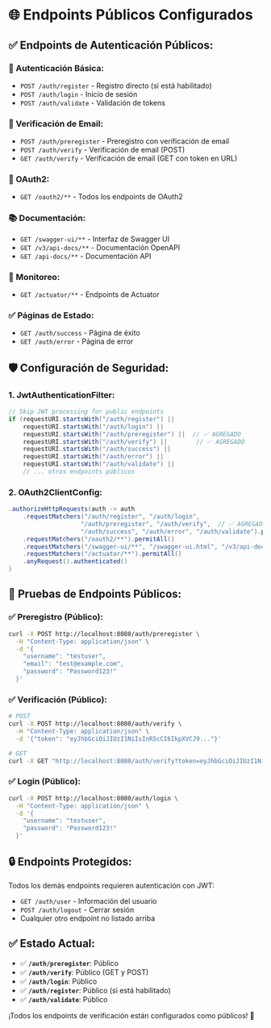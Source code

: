 # 🌐 Endpoints Públicos Configurados

## ✅ **Endpoints de Autenticación Públicos:**

### **🔐 Autenticación Básica:**
- `POST /auth/register` - Registro directo (si está habilitado)
- `POST /auth/login` - Inicio de sesión
- `POST /auth/validate` - Validación de tokens

### **📧 Verificación de Email:**
- `POST /auth/preregister` - Preregistro con verificación de email
- `POST /auth/verify` - Verificación de email (POST)
- `GET /auth/verify` - Verificación de email (GET con token en URL)

### **🔄 OAuth2:**
- `GET /oauth2/**` - Todos los endpoints de OAuth2

### **📚 Documentación:**
- `GET /swagger-ui/**` - Interfaz de Swagger UI
- `GET /v3/api-docs/**` - Documentación OpenAPI
- `GET /api-docs/**` - Documentación API

### **🔧 Monitoreo:**
- `GET /actuator/**` - Endpoints de Actuator

### **✅ Páginas de Estado:**
- `GET /auth/success` - Página de éxito
- `GET /auth/error` - Página de error

## 🛡️ **Configuración de Seguridad:**

### **1. JwtAuthenticationFilter:**
```java
// Skip JWT processing for public endpoints
if (requestURI.startsWith("/auth/register") ||
    requestURI.startsWith("/auth/login") ||
    requestURI.startsWith("/auth/preregister") ||  // ✅ AGREGADO
    requestURI.startsWith("/auth/verify") ||        // ✅ AGREGADO
    requestURI.startsWith("/auth/success") ||
    requestURI.startsWith("/auth/error") ||
    requestURI.startsWith("/auth/validate") ||
    // ... otros endpoints públicos
```

### **2. OAuth2ClientConfig:**
```java
.authorizeHttpRequests(auth -> auth
    .requestMatchers("/auth/register", "/auth/login", 
                    "/auth/preregister", "/auth/verify",  // ✅ AGREGADO
                    "/auth/success", "/auth/error", "/auth/validate").permitAll()
    .requestMatchers("/oauth2/**").permitAll()
    .requestMatchers("/swagger-ui/**", "/swagger-ui.html", "/v3/api-docs/**", "/api-docs/**").permitAll()
    .requestMatchers("/actuator/**").permitAll()
    .anyRequest().authenticated()
)
```

## 🧪 **Pruebas de Endpoints Públicos:**

### **✅ Preregistro (Público):**
```bash
curl -X POST http://localhost:8080/auth/preregister \
  -H "Content-Type: application/json" \
  -d '{
    "username": "testuser",
    "email": "test@example.com",
    "password": "Password123!"
  }'
```

### **✅ Verificación (Público):**
```bash
# POST
curl -X POST http://localhost:8080/auth/verify \
  -H "Content-Type: application/json" \
  -d '{"token": "eyJhbGciOiJIUzI1NiIsInR5cCI6IkpXVCJ9..."}'

# GET
curl -X GET "http://localhost:8080/auth/verify?token=eyJhbGciOiJIUzI1NiIsInR5cCI6IkpXVCJ9..."
```

### **✅ Login (Público):**
```bash
curl -X POST http://localhost:8080/auth/login \
  -H "Content-Type: application/json" \
  -d '{
    "username": "testuser",
    "password": "Password123!"
  }'
```

## 🔒 **Endpoints Protegidos:**

Todos los demás endpoints requieren autenticación con JWT:
- `GET /auth/user` - Información del usuario
- `POST /auth/logout` - Cerrar sesión
- Cualquier otro endpoint no listado arriba

## ✅ **Estado Actual:**

- ✅ **`/auth/preregister`**: Público
- ✅ **`/auth/verify`**: Público (GET y POST)
- ✅ **`/auth/login`**: Público
- ✅ **`/auth/register`**: Público (si está habilitado)
- ✅ **`/auth/validate`**: Público

¡Todos los endpoints de verificación están configurados como públicos! 🎉

